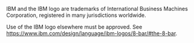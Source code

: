 IBM and the IBM logo are trademarks of International Business Machines Corporation, registered in many jurisdictions worldwide.

Use of the IBM logo elsewhere must be approved. See https://www.ibm.com/design/language/ibm-logos/8-bar/#the-8-bar. 